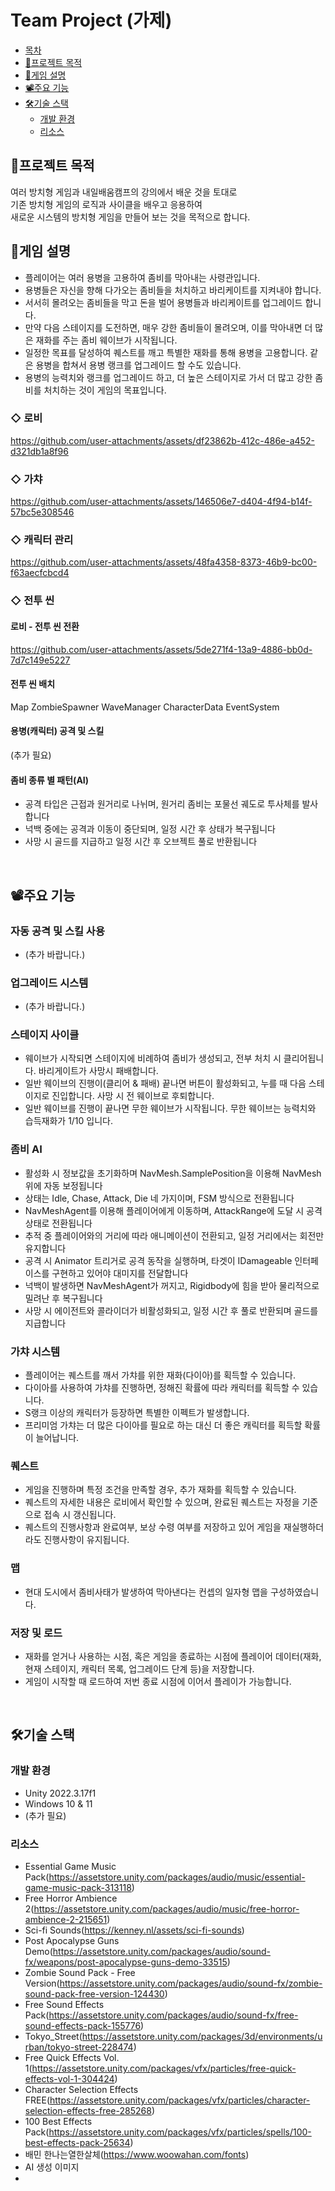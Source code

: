 # Team Project (가제)

  * [목차](#목차)
  * [🧭프로젝트 목적](#프로젝트-목적)
  * [📗게임 설명](#게임-설명)
  * [📽️주요 기능](#주요-기능)
  * [🛠️기술 스택](#기술-스택)
    + [개발 환경](#개발-환경)
    + [리소스](#리소스)


## 🧭프로젝트 목적

여러 방치형 게임과 내일배움캠프의 강의에서 배운 것을 토대로 </br>
기존 방치형 게임의 로직과 사이클을 배우고 응용하여 </br>
새로운 시스템의 방치형 게임을 만들어 보는 것을 목적으로 합니다.</br>

## 📗게임 설명

- 플레이어는 여러 용병을 고용하여 좀비를 막아내는 사령관입니다.
- 용병들은 자신을 향해 다가오는 좀비들을 처치하고 바리케이트를 지켜내야 합니다.
- 서서히 몰려오는 좀비들을 막고 돈을 벌어 용병들과 바리케이트를 업그레이드 합니다.
- 만약 다음 스테이지를 도전하면, 매우 강한 좀비들이 몰려오며, 이를 막아내면 더 많은 재화를 주는 좀비 웨이브가 시작됩니다.
- 일정한 목표를 달성하여 퀘스트를 깨고 특별한 재화를 통해 용병을 고용합니다. 같은 용병을 합쳐서 용병 랭크를 업그레이드 할 수도 있습니다.
- 용병의 능력치와 랭크를 업그레이드 하고, 더 높은 스테이지로 가서 더 많고 강한 좀비를 처치하는 것이 게임의 목표입니다.


### ◇ 로비

https://github.com/user-attachments/assets/df23862b-412c-486e-a452-d321db1a8f96

### ◇ 가챠

https://github.com/user-attachments/assets/146506e7-d404-4f94-b14f-57bc5e308546

### ◇ 캐릭터 관리

https://github.com/user-attachments/assets/48fa4358-8373-46b9-bc00-f63aecfcbcd4

### ◇ 전투 씬

#### 로비 - 전투 씬 전환

https://github.com/user-attachments/assets/5de271f4-13a9-4886-bb0d-7d7c149e5227

#### 전투 씬 배치
Map
ZombieSpawner
WaveManager
CharacterData
EventSystem

#### 용병(캐릭터) 공격 및 스킬

(추가 필요)

#### 좀비 종류 별 패턴(AI)
- 공격 타입은 근접과 원거리로 나뉘며, 원거리 좀비는 포물선 궤도로 투사체를 발사합니다
- 넉백 중에는 공격과 이동이 중단되며, 일정 시간 후 상태가 복구됩니다
- 사망 시 골드를 지급하고 일정 시간 후 오브젝트 풀로 반환됩니다

</br>


## 📽️주요 기능

### 자동 공격 및 스킬 사용
- (추가 바랍니다.)
  
### 업그레이드 시스템
- (추가 바랍니다.)
  
### 스테이지 사이클
- 웨이브가 시작되면 스테이지에 비례하여 좀비가 생성되고, 전부 처치 시 클리어됩니다. 바리게이트가 사망시 패배합니다.
- 일반 웨이브의 진행이(클리어 & 패배) 끝나면 버튼이 활성화되고, 누를 때 다음 스테이지로 진입합니다. 사망 시 전 웨이브로 후퇴합니다.
- 일반 웨이브를 진행이 끝나면 무한 웨이브가 시작됩니다. 무한 웨이브는 능력치와 습득재화가 1/10 입니다.
  
### 좀비 AI
- 활성화 시 정보값을 초기화하며 NavMesh.SamplePosition을 이용해 NavMesh 위에 자동 보정됩니다
- 상태는 Idle, Chase, Attack, Die 네 가지이며, FSM 방식으로 전환됩니다
- NavMeshAgent를 이용해 플레이어에게 이동하며, AttackRange에 도달 시 공격 상태로 전환됩니다
- 추적 중 플레이어와의 거리에 따라 애니메이션이 전환되고, 일정 거리에서는 회전만 유지합니다
- 공격 시 Animator 트리거로 공격 동작을 실행하며, 타겟이 IDamageable 인터페이스를 구현하고 있어야 대미지를 전달합니다
- 넉백이 발생하면 NavMeshAgent가 꺼지고, Rigidbody에 힘을 받아 물리적으로 밀려난 후 복구됩니다
- 사망 시 에이전트와 콜라이더가 비활성화되고, 일정 시간 후 풀로 반환되며 골드를 지급합니다
  
### 가챠 시스템
- 플레이어는 퀘스트를 깨서 가챠를 위한 재화(다이아)를 획득할 수 있습니다.
- 다이아를 사용하여 가챠를 진행하면, 정해진 확률에 따라 캐릭터를 획득할 수 있습니다.
- S랭크 이상의 캐릭터가 등장하면 특별한 이펙트가 발생합니다.
- 프리미엄 가챠는 더 많은 다이아를 필요로 하는 대신 더 좋은 캐릭터를 획득할 확률이 늘어납니다.

### 퀘스트
- 게임을 진행하며 특정 조건을 만족할 경우, 추가 재화를 획득할 수 있습니다.
- 퀘스트의 자세한 내용은 로비에서 확인할 수 있으며, 완료된 퀘스트는 자정을 기준으로 접속 시 갱신됩니다.
- 퀘스트의 진행사항과 완료여부, 보상 수령 여부를 저장하고 있어 게임을 재실행하더라도 진행사항이 유지됩니다.
  
### 맵
- 현대 도시에서 좀비사태가 발생하여 막아낸다는 컨셉의 일자형 맵을 구성하였습니다.
  
### 저장 및 로드
- 재화를 얻거나 사용하는 시점, 혹은 게임을 종료하는 시점에 플레이어 데이터(재화, 현재 스테이지, 캐릭터 목록, 업그레이드 단계 등)을 저장합니다.
- 게임이 시작할 때 로드하여 저번 종료 시점에 이어서 플레이가 가능합니다.

</br>

## 🛠️기술 스택
### 개발 환경
- Unity 2022.3.17f1
- Windows 10 & 11
- (추가 필요)

### 리소스
- Essential Game Music Pack(https://assetstore.unity.com/packages/audio/music/essential-game-music-pack-313118)
- Free Horror Ambience 2(https://assetstore.unity.com/packages/audio/music/free-horror-ambience-2-215651)
- Sci-fi Sounds(https://kenney.nl/assets/sci-fi-sounds)
- Post Apocalypse Guns Demo(https://assetstore.unity.com/packages/audio/sound-fx/weapons/post-apocalypse-guns-demo-33515)
- Zombie Sound Pack - Free Version(https://assetstore.unity.com/packages/audio/sound-fx/zombie-sound-pack-free-version-124430)
- Free Sound Effects Pack(https://assetstore.unity.com/packages/audio/sound-fx/free-sound-effects-pack-155776)
- Tokyo_Street(https://assetstore.unity.com/packages/3d/environments/urban/tokyo-street-228474)
- Free Quick Effects Vol. 1(https://assetstore.unity.com/packages/vfx/particles/free-quick-effects-vol-1-304424)
- Character Selection Effects FREE(https://assetstore.unity.com/packages/vfx/particles/character-selection-effects-free-285268)
- 100 Best Effects Pack(https://assetstore.unity.com/packages/vfx/particles/spells/100-best-effects-pack-25634)
- 배민 한나는열한살체(https://www.woowahan.com/fonts)
- AI 생성 이미지
- 
